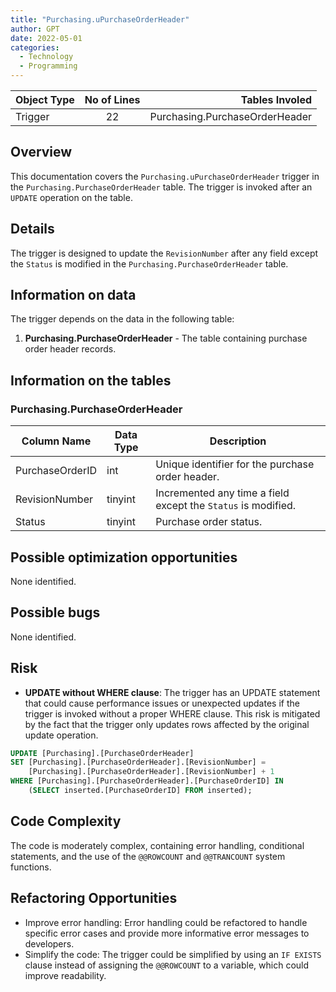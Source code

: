 ```yaml
---
title: "Purchasing.uPurchaseOrderHeader"
author: GPT
date: 2022-05-01
categories:
  - Technology
  - Programming
---
```


| Object Type   |       No of Lines      |  Tables Involed |
|----------|:-------------:|------:|
| Trigger |  22 | Purchasing.PurchaseOrderHeader |

## Overview
This documentation covers the `Purchasing.uPurchaseOrderHeader` trigger in the `Purchasing.PurchaseOrderHeader` table. The trigger is invoked after an `UPDATE` operation on the table.

## Details
The trigger is designed to update the `RevisionNumber` after any field except the `Status` is modified in the `Purchasing.PurchaseOrderHeader` table.

## Information on data
The trigger depends on the data in the following table:
1. **Purchasing.PurchaseOrderHeader** - The table containing purchase order header records.

## Information on the tables
### Purchasing.PurchaseOrderHeader
| Column Name | Data Type | Description |
|-------------|-----------|-------------|
| PurchaseOrderID | int | Unique identifier for the purchase order header. |
| RevisionNumber | tinyint | Incremented any time a field except the `Status` is modified.|
| Status | tinyint | Purchase order status. |

## Possible optimization opportunities
None identified.

## Possible bugs
None identified.

## Risk
- **UPDATE without WHERE clause**: The trigger has an UPDATE statement that could cause performance issues or unexpected updates if the trigger is invoked without a proper WHERE clause. This risk is mitigated by the fact that the trigger only updates rows affected by the original update operation.

```sql
UPDATE [Purchasing].[PurchaseOrderHeader]
SET [Purchasing].[PurchaseOrderHeader].[RevisionNumber] = 
    [Purchasing].[PurchaseOrderHeader].[RevisionNumber] + 1
WHERE [Purchasing].[PurchaseOrderHeader].[PurchaseOrderID] IN 
    (SELECT inserted.[PurchaseOrderID] FROM inserted);
```

## Code Complexity
The code is moderately complex, containing error handling, conditional statements, and the use of the `@@ROWCOUNT` and `@@TRANCOUNT` system functions.

## Refactoring Opportunities
- Improve error handling: Error handling could be refactored to handle specific error cases and provide more informative error messages to developers.
- Simplify the code: The trigger could be simplified by using an `IF EXISTS` clause instead of assigning the `@@ROWCOUNT` to a variable, which could improve readability.